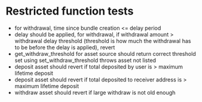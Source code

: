 
# Restricted function tests
* for withdrawal, time since bundle creation <= delay period
* delay should be applied, for withdrawal, if withdrawal amount > withdrawal delay threshold (threshold is how much the withdrawal has to be before the delay is applied), revert
* get_withdraw_threshold for asset source should return correct threshold set using set_withdraw_threshold throws asset not listed
* deposit asset should revert if total deposited by user is > maximum lifetime deposit
* deposit asset should revert if total deposited to receiver address is > maximum lifetime deposit
* withdraw asset should revert if large withdraw is not old enough
